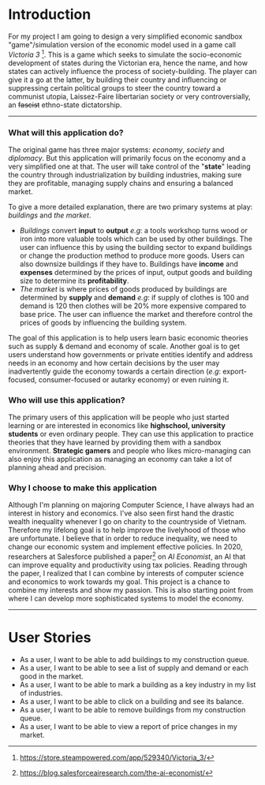 # Introduction

For my project I am going to design a very simplified economic sandbox "game"/simulation version of the economic model used in a game call *Victoria 3* [^1]. This is a game which seeks to simulate the socio-economic development of states during the Victorian era, hence the name, and how states can actively influence the process of society-building. The player can give it a go at the latter, by building their country and influencing or suppressing certain political groups to steer the country toward a communist utopia, Laissez-Faire libertarian society or very controversially, an ~~fascist~~ ethno-state dictatorship.
  
---  

### What will this application do?

The original game has three major systems: *economy*, *society* and *diplomacy*. But this application will primarily focus on the economy and a very simplified one at that. The user will take control of the "**state**" leading the country through industrialization by building industries, making sure they are profitable, managing supply chains and ensuring a balanced market.

To give a more detailed explanation, there are two primary systems at play: *buildings* and *the market*.
- *Buildings* convert **input** to **output** *e.g*: a tools workshop turns wood or iron into more valuable tools which can be used by other buildings. The user can influence this by using the building sector to expand buildings or change the production method to produce more goods. Users can also downsize buildings if they have to. Buildings have **income** and **expenses** determined by the prices of input, output goods and building size to determine its **profitability**.
- *The market* is where prices of goods produced by buildings are determined by **supply** and **demand** *e.g*: if supply of clothes is 100 and demand is 120 then clothes will be 20% more expensive compared to base price. The user can influence the market and therefore control the prices of goods by influencing the building system.

The goal of this application is to help users learn basic economic theories such as supply & demand and economy of scale. Another goal is to get users understand how governments or private entities identify and address needs in an economy and how certain decisions by the user may inadvertently guide the economy towards a certain direction (*e.g*: export-focused, consumer-focused or autarky economy) or even ruining it.

### Who will use this application?

The primary users of this application will be people who just started learning or are interested in economics like **highschool, university students** or even ordinary people. They can use this application to practice theories that they have learned by providing them with a sandbox environment. **Strategic gamers** and people who likes micro-managing can also enjoy this application as managing an economy can take a lot of planning ahead and precision.

### Why I choose to make this application

Although I'm planning on majoring Computer Science, I have always had an interest in history and economics. I've also seen first hand the drastic wealth inequality whenever I go on charity to the countryside of Vietnam. Therefore my lifelong goal is to help improve the livelyhood of those who are unfortunate. I believe that in order to reduce inequality, we need to change our economic system and implement effective policies. In 2020, researchers at Salesforce published a paper[^2] on *AI Economist*, an AI that can improve equality and productivity using tax policies. Reading through the paper, I realized that I can combine by interests of computer science and economics to work towards my goal. This project is a chance to combine my interests and show my passion. This is also starting point from where I can develop more sophisticated systems to model the economy.
  
---  
# User Stories

- As a user, I want to be able to add buildings to my construction queue.
- As a user, I want to be able to see a list of supply and demand or each good in the market.
- As a user, I want to be able to mark a building as a key industry in my list of industries.
- As a user, I want to be able to click on a building and see its balance.
- As a user, I want to be able to remove buildings from my construction queue.
- As a user, I want to be able to view a report of price changes in my market.


[^1]: https://store.steampowered.com/app/529340/Victoria_3/

[^2]: https://blog.salesforceairesearch.com/the-ai-economist/